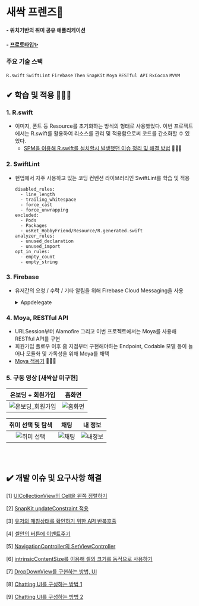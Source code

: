 # 새싹 프렌즈🌱 
#### - 위치기반의 취미 공유 애플리케이션 
#### - [프로토타입✨](https://www.figma.com/file/lr65iNqhERfPv7SGp267KB/SeSAC?node-id=27%3A1397)
### 주요 기술 스택
`R.swift` `SwiftLint` `Firebase` `Then` `SnapKit` `Moya` `RESTful API` `RxCocoa` `MVVM` 

##  ✔ 학습 및 적용 🏃🏻‍♂️

### 1. R.swift
  * 이미지, 폰트 등 Resource를 초기화하는 방식의 형태로 사용했었다. 이번 프로젝트에서는 R.swift를 활용하여 리소스를 관리 및 적용함으로써 코드를 간소화할 수 있었다.
    * [SPM을 이용해 R.swift를 설치할시 발생했던 이슈 정리 및 해결 방법](https://pooh-footprints.tistory.com/38) 🏋🏻‍♀️

### 2. SwiftLint
  * 현업에서 자주 사용하고 있는 코딩 컨벤션 라이브러리인 SwiftLint를 학습 및 적용

    ```
    disabled_rules:
      - line_length
      - trailing_whitespace
      - force_cast
      - force_unwrapping
    excluded:
      - Pods
      - Packages
      - usKet_HobbyFriend/Resource/R.generated.swift
    analyzer_rules:
      - unused_declaration
      - unused_import
    opt_in_rules:
      - empty_count
      - empty_string
    ```
    
### 3. Firebase

  * 유저간의 요청 / 수락 / 기타 알림을 위해 Firebase Cloud Messaging을 사용

      <details>
      <summary> Appdelegate </summary>
      <div markdown="1">    
        
      * UNUserNotificationCenter를 이용해 알림 등록  

        ```swift
          import Firebase

          @main
          class AppDelegate: UIResponder, UIApplicationDelegate {

            func application(_ application: UIApplication, didFinishLaunchingWithOptions launchOptions: [UIApplication.LaunchOptionsKey: Any]?) -> Bool {

                FirebaseApp.configure()

                UNUserNotificationCenter.current().delegate = self
                Messaging.messaging().delegate = self

                UNUserNotificationCenter.current().requestAuthorization(options: [.alert, .badge, .sound]) { _, _ in }

                application.registerForRemoteNotifications()

                ···

            }
        ```
        
       * extension Appdelegate : MessagingDelegate,UNUserNotificationCenterDelegate 채택 
          * Messaging 함수 -> FCM 토큰을 UserDefaults로 관리
        
            ```swift
              extension AppDelegate: MessagingDelegate {

                    func messaging(_ messaging: Messaging, didReceiveRegistrationToken fcmToken: String?) {

                        lazy var signup = Helper()

                        guard let fcmToken = fcmToken else {
                            signup.registerUserData(userDataType: .FCMtoken, variable: "None")
                            return
                        }
                        signup.registerUserData(userDataType: .FCMtoken, variable: fcmToken)

                    }

                    func application(_ application: UIApplication, didReceiveRemoteNotification userInfo: [AnyHashable: Any],
                                         fetchCompletionHandler completionHandler: @escaping (UIBackgroundFetchResult) -> Void) {

                            completionHandler(UIBackgroundFetchResult.newData)
                     }
                }

                extension AppDelegate: UNUserNotificationCenterDelegate {

                    func userNotificationCenter(_ center: UNUserNotificationCenter, willPresent notification: UNNotification, withCompletionHandler                                        completionHandler: @escaping (UNNotificationPresentationOptions) -> Void) {
                        completionHandler([ .banner, .badge, .sound])
                    }

                    func userNotificationCenter(_ center: UNUserNotificationCenter, didReceive response: UNNotificationResponse, withCompletionHandler                                   completionHandler: @escaping () -> Void) {
                        completionHandler()
                    }
                }
            ```
        
      </div>
      </details>
    
### 4. Moya, RESTful API
  * URLSession부터 Alamofire 그리고 이번 프로젝트에서는 Moya를 사용해 RESTful API를 구현
  * 회원가입 플로우 이후 홈 지점부터 구현해야하는 Endpoint, Codable 모델 등이 늘어나 모듈화 및 가독성을 위해 Moya를 채택
  * [Moya 적용기](https://pooh-footprints.tistory.com/39) 🏋🏻‍♀️


### 5. 구동 영상 [새싹샵 미구현]
|온보딩 + 회원가입|홈화면|
|:--:|:--:|
|![온보딩_회원가입](https://user-images.githubusercontent.com/53691249/158229597-cc205e80-4feb-4fd7-add6-9c41dea7d62b.gif)|![홈화면](https://user-images.githubusercontent.com/53691249/158229999-0cf926b2-8f32-4af6-b99c-4de83c64c1e2.gif)|

|취미 선택 및 탐색|채팅|내 정보|
|:--:|:--:|:--:|
|![취미 선택](https://user-images.githubusercontent.com/53691249/158230467-c6e1e0e8-c753-4faf-a3cd-449c4c28f3e0.gif)|![채팅](https://user-images.githubusercontent.com/53691249/158231178-6ebdb85d-b14a-4cec-99c1-1eeab4eba99a.gif)|![내정보](https://user-images.githubusercontent.com/53691249/158231380-5e92482c-f2d3-4202-9207-4ceff953a686.gif)|

<br></br>


## ✔️ 개발 이슈 및 요구사항 해결

[1] [UICollectionView의 Cell을 왼쪽 정렬하기](https://pooh-footprints.tistory.com/43)

[2] [SnapKit updateConstraint 적용](https://pooh-footprints.tistory.com/44)

[3] [유저의 매칭상태를 확인하기 위한 API 반복호출](https://pooh-footprints.tistory.com/45)

[4] [셀안의 버튼에 이벤트주기](https://pooh-footprints.tistory.com/46)

[5] [NavigationController의 SetViewController](https://pooh-footprints.tistory.com/47)

[6] [intrinsicContentSize를 이용해 셀의 크기를 동적으로 사용하기](https://pooh-footprints.tistory.com/50)

[7] [DropDownView를 구현하는 방법, UI](https://pooh-footprints.tistory.com/55)

[8] [Chatting UI를 구성하는 방법 1](https://pooh-footprints.tistory.com/56)

[9] [Chatting UI를 구성하는 방법 2](https://pooh-footprints.tistory.com/57) 
